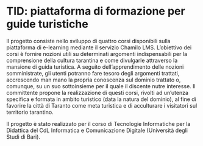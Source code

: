 # TID: piattaforma di formazione per guide turistiche
Il progetto consiste nello sviluppo 
di quattro corsi disponibili sulla piattaforma di e-learning mediante il servizio Chamilo LMS.
L’obiettivo dei corsi è fornire nozioni utili su determinati argomenti indispensabili per la 
comprensione della cultura tarantina e come divulgarle attraverso la mansione di guida turistica. 
A seguito dell’apprendimento delle nozioni somministrate, gli utenti potranno fare tesoro degli 
argomenti trattati, accrescendo man mano la propria conoscenza sul dominio trattato o, 
comunque, su un suo sottoinsieme per il quale il discente nutre interesse.
Il committente propone la realizzazione di questi corsi, rivolti ad un’utenza specifica e formata in 
ambito turistico (data la natura del dominio), al fine di favorire la città di Taranto come meta 
turistica e di acculturare i visitatori sul territorio tarantino.

Il progetto è stato realizzato per il corso di Tecnologie Informatiche per la Didattica del CdL Informatica e Comunicazione Digitale (Università degli Studi di Bari).

